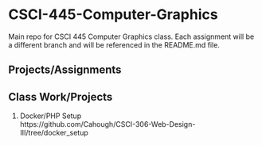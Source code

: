 # CSCI-445-Computer-Graphics
Main repo for CSCI 445 Computer Graphics class. Each assignment will be a different branch and will be referenced in the README.md file.
## Projects/Assignments

## Class Work/Projects
<ol>
  <li> Docker/PHP Setup </li>
  https://github.com/Cahough/CSCI-306-Web-Design-III/tree/docker_setup
</ol>

